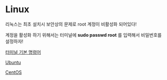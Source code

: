 # Linux

리눅스는 최초 설치시 보안상의 문제로 root 계정이 비활성화 되어있다!

계정을 활성화 하기 위해서는 터미널에 **sudo passwd root** 를 입력해서 비밀번호를 설정하자!

[터미널 기본 명령어](Linux%204a8fe271695049d589ae5411caec4778/%E1%84%90%E1%85%A5%E1%84%86%E1%85%B5%E1%84%82%E1%85%A5%E1%86%AF%20%E1%84%80%E1%85%B5%E1%84%87%E1%85%A9%E1%86%AB%20%E1%84%86%E1%85%A7%E1%86%BC%E1%84%85%E1%85%A7%E1%86%BC%E1%84%8B%E1%85%A5%20ab74e72a6cde44759944f59326363ae5.md)

[Ubuntu](Linux%204a8fe271695049d589ae5411caec4778/Ubuntu%20ca5c3d06f3df4e4281d0f270a2c963ed.md)

[CentOS](Linux%204a8fe271695049d589ae5411caec4778/CentOS%204933242e1e024aefa91be010272866f8.md)